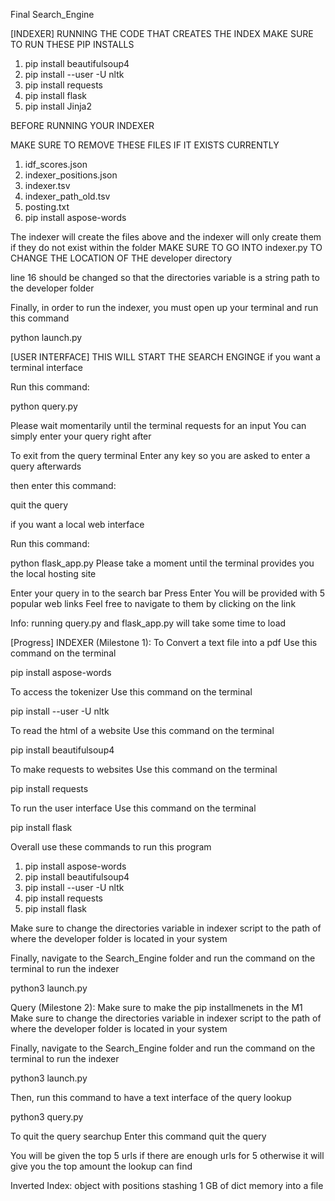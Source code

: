 Final Search_Engine

[INDEXER]
RUNNING THE CODE THAT CREATES THE INDEX
MAKE SURE TO RUN THESE PIP INSTALLS

1. pip install beautifulsoup4
2. pip install --user -U nltk
3. pip install requests
4. pip install flask
5. pip install Jinja2

BEFORE RUNNING YOUR INDEXER

MAKE SURE TO REMOVE THESE FILES IF IT EXISTS CURRENTLY

1. idf_scores.json
2. indexer_positions.json
3. indexer.tsv
4. indexer_path_old.tsv
5. posting.txt
6. pip install aspose-words

The indexer will create the files above and the indexer will only create them
if they do not exist within the folder 
MAKE SURE TO GO INTO indexer.py
TO CHANGE THE LOCATION OF THE developer directory

line 16 should be changed so that the
directories variable is a string path to the developer folder

Finally, in order to run the indexer,
you must open up your terminal and run this command

python launch.py

[USER INTERFACE]
THIS WILL START THE SEARCH ENGINGE
if you want a terminal interface

Run this command:

python query.py

Please wait momentarily until the terminal requests for an input
You can simply enter your query right after

To exit from the query terminal 
Enter any key so you are asked to enter a query afterwards

then enter this command:

quit the query

if you want a local web interface

Run this command:

python flask_app.py
Please take a moment until the terminal provides you the local hosting site

Enter your query in to the search bar
Press Enter
You will be provided with 5 popular web links
Feel free to navigate to them by clicking on the link

Info: running query.py and flask_app.py will take some time to load

[Progress]
INDEXER (Milestone 1):
To Convert a text file into a pdf
Use this command on the terminal

pip install aspose-words

To access the tokenizer
Use this command on the terminal

pip install --user -U nltk

To read the html of a website
Use this command on the terminal

pip install beautifulsoup4

To make requests to websites
Use this command on the terminal

pip install requests

To run the user interface
Use this command on the terminal

pip install flask

Overall use these commands to run this program
1. pip install aspose-words
2. pip install beautifulsoup4
3. pip install --user -U nltk
4. pip install requests
5. pip install flask

Make sure to change the directories variable in indexer script
to the path of where the developer folder is located in your system

Finally, navigate to the Search_Engine folder and
run the command on the terminal to run the indexer

python3 launch.py

Query (Milestone 2):
Make sure to make the pip installmenets in the M1
Make sure to change the directories variable in indexer script
to the path of where the developer folder is located in your system

Finally, navigate to the Search_Engine folder and
run the command on the terminal to run the indexer

python3 launch.py

Then, run this command to have a text interface of the query lookup

python3 query.py

To quit the query searchup
Enter this command
quit the query

You will be given the top 5 urls if there are enough urls for 5
otherwise it will give you the top amount the lookup can find


Inverted Index:
object with positions
stashing 1 GB of dict memory into a file